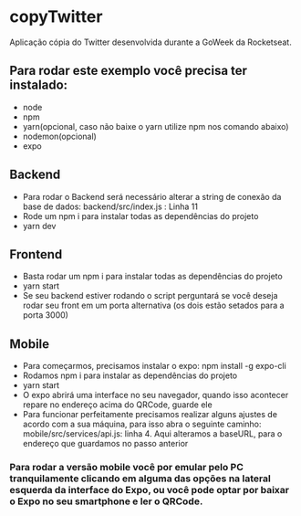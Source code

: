 # copyTwitter
Aplicação cópia do Twitter desenvolvida durante a GoWeek da Rocketseat.

## Para rodar este exemplo você precisa ter instalado:
- node
- npm
- yarn(opcional, caso não baixe o yarn utilize npm nos comando abaixo)
- nodemon(opcional)
- expo

## Backend
- Para rodar o Backend será necessário alterar a string de conexão da base de dados:
  backend/src/index.js : Linha 11
- Rode um npm i para instalar todas as dependências do projeto
- yarn dev

## Frontend
- Basta rodar um npm i para instalar todas as dependências do projeto
- yarn start
- Se seu backend estiver rodando o script perguntará se você deseja rodar seu front em um porta alternativa (os dois estão setados para a porta 3000)

## Mobile
- Para começarmos, precisamos instalar o expo: npm install -g expo-cli
- Rodamos npm i para instalar as dependências do projeto
- yarn start
- O expo abrirá uma interface no seu navegador, quando isso acontecer repare no endereço acima do QRCode, guarde ele
- Para funcionar perfeitamente precisamos realizar alguns ajustes de acordo com a sua máquina, para isso abra o seguinte caminho:
  mobile/src/services/api.js: linha 4. Aqui alteramos a baseURL, para o endereço que guardamos no passo anterior
  
### Para rodar a versão mobile você por emular pelo PC tranquilamente clicando em alguma das opções na lateral esquerda da interface do Expo, ou você pode optar por baixar o Expo no seu smartphone e ler o QRCode.
